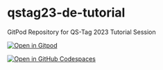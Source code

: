 # qstag23-de-tutorial
GitPod Repository for QS-Tag 2023 Tutorial Session


[![Open in Gitpod](https://gitpod.io/button/open-in-gitpod.svg)](https://gitpod.io/#https://github.com/mihathefirst/qstag23-de-tutorial)

[![Open in GitHub Codespaces](https://github.com/codespaces/badge.svg)](https://github.com/mihathefirst/qstag23-de-tutorial)
